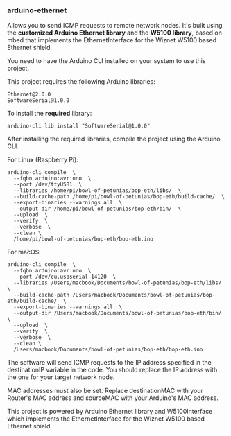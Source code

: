### arduino-ethernet
Allows you to send ICMP requests to remote network nodes. It's built using the **customized Arduino Ethernet library** and the **W5100 library**, based on mbed that implements the EthernetInterface for the Wiznet W5100 based Ethernet shield.

You need to have the Arduino CLI installed on your system to use this project.

This project requires the following Arduino libraries:
```
Ethernet@2.0.0
SoftwareSerial@1.0.0
```

To install the **required** library:
```
arduino-cli lib install "SoftwareSerial@1.0.0"
```

After installing the required libraries, compile the project using the Arduino CLI.

For Linux (Raspberry Pi):
```
arduino-cli compile  \
  --fqbn arduino:avr:uno  \
  --port /dev/ttyUSB1  \
  --libraries /home/pi/bowl-of-petunias/bop-eth/libs/  \
  --build-cache-path /home/pi/bowl-of-petunias/bop-eth/build-cache/  \
  --export-binaries --warnings all  \
  --output-dir /home/pi/bowl-of-petunias/bop-eth/bin/  \
  --upload  \
  --verify  \
  --verbose  \
  --clean \
  /home/pi/bowl-of-petunias/bop-eth/bop-eth.ino
```

For macOS:
```
arduino-cli compile  \
  --fqbn arduino:avr:uno  \
  --port /dev/cu.usbserial-14120  \
  --libraries /Users/macbook/Documents/bowl-of-petunias/bop-eth/libs/  \
  --build-cache-path /Users/macbook/Documents/bowl-of-petunias/bop-eth/build-cache/  \
  --export-binaries --warnings all  \
  --output-dir /Users/macbook/Documents/bowl-of-petunias/bop-eth/bin/  \
  --upload  \
  --verify  \
  --verbose  \
  --clean \
  /Users/macbook/Documents/bowl-of-petunias/bop-eth/bop-eth.ino
```

The software will send ICMP requests to the IP address specified in the destinationIP variable in the code. You should replace the IP address with the one for your target network node.

MAC addresses must also be set. Replace destinationMAC with your Router's MAC address and sourceMAC with your Arduino's MAC address.

This project is powered by Arduino Ethernet library and W5100Interface which implements the EthernetInterface for the Wiznet W5100 based Ethernet shield.